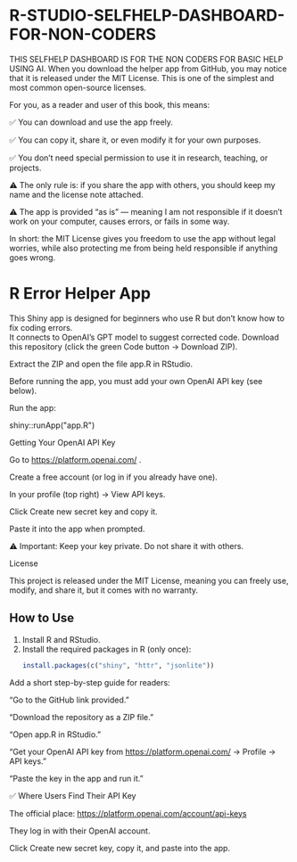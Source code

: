 # R-STUDIO-SELFHELP-DASHBOARD-FOR-NON-CODERS
THIS SELFHELP DASHBOARD IS FOR THE NON CODERS FOR BASIC HELP USING AI.
When you download the helper app from GitHub, you may notice that it is released under the MIT License. This is one of the simplest and most common open-source licenses.

For you, as a reader and user of this book, this means:

✅ You can download and use the app freely.

✅ You can copy it, share it, or even modify it for your own purposes.

✅ You don’t need special permission to use it in research, teaching, or projects.

⚠️ The only rule is: if you share the app with others, you should keep my name and the license note attached.

⚠️ The app is provided “as is” — meaning I am not responsible if it doesn’t work on your computer, causes errors, or fails in some way.

In short: the MIT License gives you freedom to use the app without legal worries, while also protecting me from being held responsible if anything goes wrong.
# R Error Helper App

This Shiny app is designed for beginners who use R but don’t know how to fix coding errors.  
It connects to OpenAI’s GPT model to suggest corrected code.
Download this repository (click the green Code button → Download ZIP).

Extract the ZIP and open the file app.R in RStudio.

Before running the app, you must add your own OpenAI API key (see below).

Run the app:

shiny::runApp("app.R")

Getting Your OpenAI API Key

Go to https://platform.openai.com/
.

Create a free account (or log in if you already have one).

In your profile (top right) → View API keys.

Click Create new secret key and copy it.

Paste it into the app when prompted.

⚠️ Important: Keep your key private. Do not share it with others.

License

This project is released under the MIT License, meaning you can freely use, modify, and share it, but it comes with no warranty.
## How to Use

1. Install R and RStudio.
2. Install the required packages in R (only once):
   ```R
   install.packages(c("shiny", "httr", "jsonlite"))


Add a short step-by-step guide for readers:

“Go to the GitHub link provided.”

“Download the repository as a ZIP file.”

“Open app.R in RStudio.”

“Get your OpenAI API key from https://platform.openai.com/
 → Profile → API keys.”

“Paste the key in the app and run it.”

✅ Where Users Find Their API Key

The official place: https://platform.openai.com/account/api-keys

They log in with their OpenAI account.

Click Create new secret key, copy it, and paste into the app.
